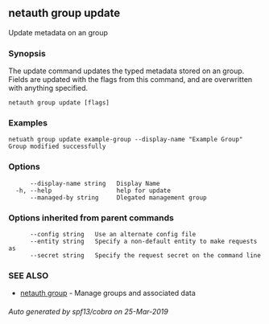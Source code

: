 ## netauth group update

Update metadata on an group

### Synopsis


The update command updates the typed metadata stored on an group.
Fields are updated with the flags from this command, and are
overwritten with anything specified.


```
netauth group update [flags]
```

### Examples

```
netuath group update example-group --display-name "Example Group"
Group modified successfully

```

### Options

```
      --display-name string   Display Name
  -h, --help                  help for update
      --managed-by string     Dlegated management group
```

### Options inherited from parent commands

```
      --config string   Use an alternate config file
      --entity string   Specify a non-default entity to make requests as
      --secret string   Specify the request secret on the command line
```

### SEE ALSO

* [netauth group](netauth_group.md)	 - Manage groups and associated data

###### Auto generated by spf13/cobra on 25-Mar-2019
